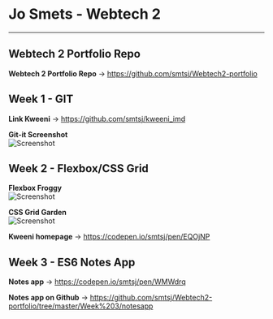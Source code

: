 # Jo Smets - Webtech 2 #

- - - -

## Webtech 2 Portfolio Repo ##  

**Webtech 2 Portfolio Repo** → https://github.com/smtsj/Webtech2-portfolio

## Week 1 - GIT ##  

**Link Kweeni** → https://github.com/smtsj/kweeni_imd  

**Git-it Screenshot**  
![Screenshot](https://i.imgur.com/fmiE9pF.png)  

## Week 2 - Flexbox/CSS Grid ##   

**Flexbox Froggy**  
![Screenshot](https://image.ibb.co/ky5evx/flexbox_Screenshot2.png)  

**CSS Grid Garden**  
![Screenshot](https://image.ibb.co/gwZuTH/grid_Screenshot.png)  

**Kweeni homepage** → https://codepen.io/smtsj/pen/EQOjNP

## Week 3 - ES6 Notes App ## 

**Notes app** → https://codepen.io/smtsj/pen/WMWdrq

**Notes app on Github** → https://github.com/smtsj/Webtech2-portfolio/tree/master/Week%203/notesapp